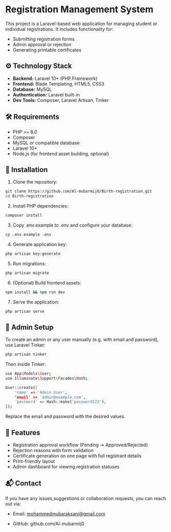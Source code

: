 # Registration Management System

This project is a Laravel-based web application for managing student or individual registrations. It includes functionality for:
- Submitting registration forms
- Admin approval or rejection
- Generating printable certificates

## ⚙️ Technology Stack

- **Backend:** Laravel 10+ (PHP Framework)
- **Frontend:** Blade Templating, HTML5, CSS3
- **Database:** MySQL
- **Authentication:** Laravel built-in
- **Dev Tools:** Composer, Laravel Artisan, Tinker

## 🛠️ Requirements

- PHP >= 8.0
- Composer
- MySQL or compatible database
- Laravel 10+
- Node.js (for frontend asset building, optional)

## 🚀 Installation

1. Clone the repository:

```bash
git clone https://github.com/Al-mubarmij0/Birth-registration.git
cd Birth-registration
```

2. Install PHP dependencies:

```bash
composer install
```

3. Copy .env.example to .env and configure your database:

``` bash
cp .env.example .env
```
4. Generate application key:

``` bash
php artisan key:generate
```

5. Run migrations:

``` bash
php artisan migrate
```

6. (Optional) Build frontend assets:

``` bash
npm install && npm run dev
```

7. Serve the application:

```bash
php artisan serve
```
## 🔐 Admin Setup
To create an admin or any user manually (e.g. with email and password), use Laravel Tinker:
```bash
php artisan tinker
```
Then inside Tinker:
``` bash
use App\Models\User;
use Illuminate\Support\Facades\Hash;

User::create([
    'name' => 'Admin User',
    'email' => 'admin@example.com',
    'password' => Hash::make('password123'),
]);
```
Replace the email and password with the desired values.

## 📄 Features
- Registration approval workflow (Pending → Approved/Rejected)
- Rejection reasons with form validation
- Certificate generation on one page with full registrant details
- Print-friendly layout
- Admin dashboard for viewing registration statuses

## 📬 Contact
If you have any issues,suggestions or collaboration requests, you can reach out via:

- Email: mohammedmubaraksani@gmail.com

- GitHub: github.com/Al-mubarmij0


